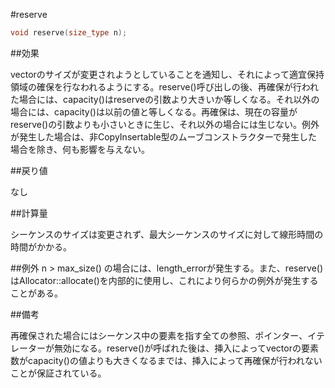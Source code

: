 #reserve
```cpp
void reserve(size_type n);
```

##効果

vectorのサイズが変更されようとしていることを通知し、それによって適宜保持領域の確保を行なわれるようにする。reserve()呼び出しの後、再確保が行われた場合には、capacity()はreserveの引数より大きいか等しくなる。それ以外の場合には、capacity()は以前の値と等しくなる。再確保は、現在の容量がreserve()の引数よりも小さいときに生じ、それ以外の場合には生じない。例外が発生した場合は、非CopyInsertable型のムーブコンストラクターで発生した場合を除き、何も影響を与えない。


##戻り値

なし


##計算量

シーケンスのサイズは変更されず、最大シーケンスのサイズに対して線形時間の時間がかかる。


##例外
n > max_size() の場合には、length_errorが発生する。また、reserve()はAllocator::allocate()を内部的に使用し、これにより何らかの例外が発生することがある。

##備考

再確保された場合にはシーケンス中の要素を指す全ての参照、ポインター、イテレーターが無効になる。reserve()が呼ばれた後は、挿入によってvectorの要素数がcapacity()の値よりも大きくなるまでは、挿入によって再確保が行われないことが保証されている。
